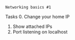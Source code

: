 	Networking basics #1
Tasks
0. Change your home IP
1. Show attached IPs
2. Port listening on localhost
